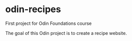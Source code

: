 # odin-recipes
First project for Odin Foundations course

The goal of this Odin project is to create a recipe website.